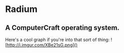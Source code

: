 # Radium
## A ComputerCraft operating system.

Here's a cool graph if you're into that sort of thing:
![http://i.imgur.com/XBe21sG.png]()
